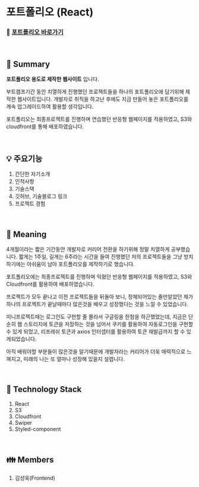 # 포트폴리오 (React)
### :link: [포트폴리오 바로가기](https://www.ksu-portfolio.com/ "포트폴리오")

<br/>

## :pushpin: Summary

__포트폴리오 용도로 제작한 웹사이트__ 입니다.

부트캠프기간 동안 치열하게 진행했던 프로젝트들을 하나의 포트폴리오에 담기위해 제작한 웹사이트입니다. 개발자로 취직을 하고난 후에도 지금 만들어 놓은 포트폴리오를 계속 업그레이드하여 활용할 생각입니다. 

포트폴리오는 최종프로젝트를 진행하며 연습했던 반응형 웹페이지를 적용하였고, S3와 cloudfront를 통해 배포하였습니다.

<br/>

## :bulb: 주요기능
1. 간단한 자기소개
2. 인적사항
3. 기술스택
4. 깃허브, 기술블로그 링크
5. 프로젝트 경험
<br/>

## :mag_right: Meaning
4개월이라는 짧은 기간동안 개발자로 커리어 전환을 하기위해 정말 치열하게 공부했습니다. 짧게는 1주일, 길게는 6주라는 시간을 들여 진행했던 저의 프로젝트들을 그냥 방치하기에는 아쉬움이 남아 포트폴리오를 제작하기로 했습니다. 

포트폴리오에는 최종프로젝트를 진행하며 익혔던 반응형 웹페이지를 적용하였고, S3와 Cloudfront를 활용하여 배포하였습니다.  

프로젝트가 모두 끝나고 이전 프로젝트들을 뒤둘아 보니, 정체되어있는 줄만알았던 제가 하나의 프로젝트가 끝날때마다 많은것을 배우고 성장했다는 것을 느낄 수 있었습니다.

미니프로젝트때는 로그인도 구현할 줄 몰라서 구글링을 한참을 하곤했었는데, 지금은 단순히 웹 스토리지에 토큰을 저장하는 것을 넘어서 쿠키를 활용하여 자동로그인을 구현할 수 있게 되었고, 리프레쉬 토큰과 axios 인터셉터를 활용하여 토큰 재발급까지 할 수 있게되었습니다.

아직 배워야할 부분들이 많은것을 알기때문에 개발자라는 커리어가 더욱 매력적으로 느껴지고, 미래의 나는 또 얼마나 성장해 있을지 설렙니다.

<br/>

## :hammer: Technology Stack
1. React
2. S3
3. Cloudfront
4. Swiper
5. Styled-component

<br/>

## :family: Members
1. 김성욱(Frontend)  
